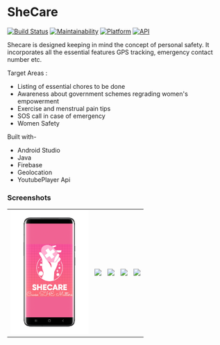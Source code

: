 # SheCare


[![Build Status](https://travis-ci.org/rob729/News-Feed.svg?branch=master)](https://travis-ci.org/rob729/News-Feed)
[![Maintainability](https://api.codeclimate.com/v1/badges/3cf040d355cfa3d4c3a4/maintainability)](https://codeclimate.com/github/rob729/News/maintainability)
[![Platform](https://img.shields.io/badge/platform-android-blue.svg)](http://developer.android.com/index.html)
[![API](https://img.shields.io/badge/API-20%2B-blue.svg?style=flat)](https://android-arsenal.com/api?level=20)

Shecare is designed keeping in mind the concept of personal safety. It incorporates all the essential features GPS tracking, emergency contact number etc.


Target Areas :
- Listing of essential chores to be done
- Awareness about government schemes regrading women's empowerment
- Exercise and menstrual pain tips
- SOS call in case of emergency
- Women Safety


Built with-
- Android Studio
- Java
- Firebase
- Geolocation
- YoutubePlayer Api
 
 ### Screenshots

      

<table>
        <tr>
           <td><img src = "https://github.com/Ishita03-Singh/SheCare/blob/master/source/1655631276053_100.PNG"  width="180"></td>
           <td><img src = "https://github.com/Ishita03-Singh/SheCare/blob/master/1655631336901_100.PNG"  width="180"></td>
           <td><img src = "https://github.com/Ishita03-Singh/SheCare/blob/master/1655631310897_100.PNG"  width="180"></td>
           <td><img src = "https://github.com/Ishita03-Singh/SheCare/blob/master/1655631302150_100.PNG" width="180"></td> 
         <td><img src = "https://github.com/Ishita03-Singh/SheCare/blob/master/1655631293045_100.PNG" width="180"></td>
         
        

</table>  

